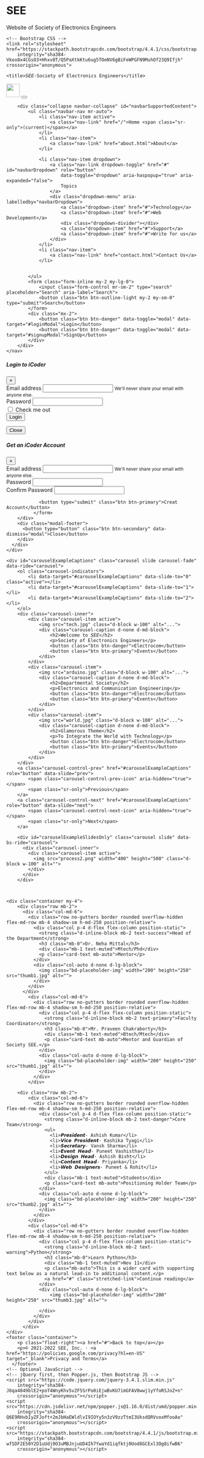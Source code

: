 # SEE
Website of Society of Electronics Engineers
<!doctype html>
<html lang="en">

<head>
    <!-- Required meta tags -->
    <meta charset="utf-8">
    <meta name="viewport" content="width=device-width, initial-scale=1, shrink-to-fit=no">
    <meta name="description" content="Welcome to iCoder. A blog for coding enthusiasts">
    
    <!-- Bootstrap CSS -->
    <link rel="stylesheet" href="https://stackpath.bootstrapcdn.com/bootstrap/4.4.1/css/bootstrap.min.css"
        integrity="sha384-Vkoo8x4CGsO3+Hhxv8T/Q5PaXtkKtu6ug5TOeNV6gBiFeWPGFN9MuhOf23Q9Ifjh" crossorigin="anonymous">

    <title>𝘚𝘌𝘌-Society of Electronics Engineers</title>
</head>

<body>
    <nav class="navbar navbar-expand-lg navbar-dark bg-dark">
        <a class="navbar-brand" href="#">
           <img src="see.png" width="35" height="35" alt=""></a>
        <button class="navbar-toggler" type="button" data-toggle="collapse" data-target="#navbarSupportedContent"
            aria-controls="navbarSupportedContent" aria-expanded="false" aria-label="Toggle navigation">
            <span class="navbar-toggler-icon"></span>
        </button>

        <div class="collapse navbar-collapse" id="navbarSupportedContent">
            <ul class="navbar-nav mr-auto">
                <li class="nav-item active">
                    <a class="nav-link" href="/">Home <span class="sr-only">(current)</span></a>
                </li>
                <li class="nav-item">
                    <a class="nav-link" href="about.html">About</a>
                </li>

                <li class="nav-item dropdown">
                    <a class="nav-link dropdown-toggle" href="#" id="navbarDropdown" role="button"
                        data-toggle="dropdown" aria-haspopup="true" aria-expanded="false">
                        Topics
                    </a>
                    <div class="dropdown-menu" aria-labelledby="navbarDropdown">
                        <a class="dropdown-item" href="#">Technology</a>
                        <a class="dropdown-item" href="#">Web Development</a>
                        <div class="dropdown-divider"></div>
                        <a class="dropdown-item" href="#">Support</a>
                        <a class="dropdown-item" href="#">Write for us</a>
                    </div>
                </li>
                <li class="nav-item">
                    <a class="nav-link" href="contact.html">Contact Us</a>
                </li>


            </ul>
            <form class="form-inline my-2 my-lg-0">
                <input class="form-control mr-sm-2" type="search" placeholder="Search" aria-label="Search">
                <button class="btn btn-outline-light my-2 my-sm-0" type="submit">Search</button>
            </form>
            <div class="mx-2">
                <button class="btn btn-danger" data-toggle="modal" data-target="#loginModal">Login</button>
                <button class="btn btn-danger" data-toggle="modal" data-target="#signupModal">SignUp</button>
            </div>
        </div>
    </nav>

 
  
  <!-- Login Modal -->
  <div class="modal fade" id="loginModal" tabindex="-1" role="dialog" aria-labelledby="loginModalLabel" aria-hidden="true">
    <div class="modal-dialog" role="document">
      <div class="modal-content">
        <div class="modal-header">
          <h5 class="modal-title" id="exampleModalLabel">Login to iCoder</h5>
          <button type="button" class="close" data-dismiss="modal" aria-label="Close">
            <span aria-hidden="true">&times;</span>
          </button>
        </div>
        <div class="modal-body">
            <form>
                <div class="form-group">
                  <label for="exampleInputEmail1">Email address</label>
                  <input type="email" class="form-control" id="exampleInputEmail1" aria-describedby="emailHelp">
                  <small id="emailHelp" class="form-text text-muted">We'll never share your email with anyone else.</small>
                </div>
                <div class="form-group">
                  <label for="exampleInputPassword1">Password</label>
                  <input type="password" class="form-control" id="exampleInputPassword1">
                </div>
                <div class="form-group form-check">
                  <input type="checkbox" class="form-check-input" id="exampleCheck1">
                  <label class="form-check-label" for="exampleCheck1">Check me out</label>
                </div>
                <button type="submit" class="btn btn-primary">Login</button>
              </form>
        </div>
        <div class="modal-footer">
          <button type="button" class="btn btn-secondary" data-dismiss="modal">Close</button> 
        </div>
      </div>
    </div>
  </div>
 
  
  <!-- Sign Up Modal -->
  <div class="modal fade" id="signupModal" tabindex="-1" role="dialog" aria-labelledby="signupModalLabel" aria-hidden="true">
    <div class="modal-dialog" role="document">
      <div class="modal-content">
        <div class="modal-header">
          <h5 class="modal-title" id="exampleModalLabel">Get an iCoder Account</h5>
          <button type="button" class="close" data-dismiss="modal" aria-label="Close">
            <span aria-hidden="true">&times;</span>
          </button>
        </div>
        <div class="modal-body">
            <form>
                <div class="form-group">
                  <label for="exampleInputEmail1">Email address</label>
                  <input type="email" class="form-control" id="exampleInputEmail1" aria-describedby="emailHelp">
                  <small id="emailHelp" class="form-text text-muted">We'll never share your email with anyone else.</small>
                </div>
                <div class="form-group">
                  <label for="exampleInputPassword1">Password</label>
                  <input type="password" class="form-control" id="exampleInputPassword1">
                </div>
                <div class="form-group">
                  <label for="cexampleInputPassword1">Confirm Password</label>
                  <input type="password" class="form-control" id="cexampleInputPassword1">
                </div>
                 
                <button type="submit" class="btn btn-primary">Creat Account</button>
              </form>
        </div>
        <div class="modal-footer">
          <button type="button" class="btn btn-secondary" data-dismiss="modal">Close</button> 
        </div>
      </div>
    </div>
  </div>

    <div id="carouselExampleCaptions" class="carousel slide carousel-fade" data-ride="carousel">
        <ol class="carousel-indicators">
            <li data-target="#carouselExampleCaptions" data-slide-to="0" class="active"></li>
            <li data-target="#carouselExampleCaptions" data-slide-to="1"></li>
            <li data-target="#carouselExampleCaptions" data-slide-to="2"></li>
        </ol>
        <div class="carousel-inner">
            <div class="carousel-item active">
                <img src="tech.jpg" class="d-block w-100" alt="...">
                <div class="carousel-caption d-none d-md-block">
                    <h2>Welcome to 𝘚𝘌𝘌</h2>
                    <p>Society of Electronics Engineers</p>
                    <button class="btn btn-danger">Electrocom</button>
                    <button class="btn btn-primary">Events</button>
                </div>
            </div>
            <div class="carousel-item">
                <img src="arduino.jpg" class="d-block w-100" alt="...">
                <div class="carousel-caption d-none d-md-block">
                    <h2>Departmental Society</h2>
                    <p>Electronics and Communication Engineering</p>
                    <button class="btn btn-danger">Electrocom</button>
                    <button class="btn btn-primary">Events</button>
                </div>
            </div>
            <div class="carousel-item">
                <img src="world.jpg" class="d-block w-100" alt="...">
                <div class="carousel-caption d-none d-md-block">
                    <h2>Glamorous Theme</h2>
                    <p>To Integrate the World with Technology</p>
                    <button class="btn btn-danger">Electrocom</button>
                    <button class="btn btn-primary">Events</button>
                </div>
            </div>
        </div>
        <a class="carousel-control-prev" href="#carouselExampleCaptions" role="button" data-slide="prev">
            <span class="carousel-control-prev-icon" aria-hidden="true"></span>
            <span class="sr-only">Previous</span>
        </a>
        <a class="carousel-control-next" href="#carouselExampleCaptions" role="button" data-slide="next">
            <span class="carousel-control-next-icon" aria-hidden="true"></span>
            <span class="sr-only">Next</span>
        </a>

        <div id="carouselExampleSlidesOnly" class="carousel slide" data-bs-ride="carousel">
          <div class="carousel-inner">
            <div class="carousel-item active">
              <img src="process2.png" width="400" height="500" class="d-block w-100" alt="">
            </div>
          </div>
        </div>
    
         

    <div class="container my-4">
        <div class="row mb-2">
          <div class="col-md-6">
            <div class="row no-gutters border rounded overflow-hidden flex-md-row mb-4 shadow-sm h-md-250 position-relative">
              <div class="col p-4 d-flex flex-column position-static">
                <strong class="d-inline-block mb-2 text-success">Head of the Department</strong>
                <h3 class="mb-0">Dr. Neha Mittal</h3>
                <div class="mb-1 text-muted">Mtech/Phd</div>
                <p class="card-text mb-auto">Mentor</p>
              </div>
              <div class="col-auto d-none d-lg-block">
                <img class="bd-placeholder-img" width="200" height="250" src="thumb1.jpg" alt="">
              </div>
            </div>
          </div>
            <div class="col-md-6">
              <div class="row no-gutters border rounded overflow-hidden flex-md-row mb-4 shadow-sm h-md-250 position-relative">
                <div class="col p-4 d-flex flex-column position-static">
                  <strong class="d-inline-block mb-2 text-primary">Faculty Coordinator</strong>
                  <h3 class="mb-0">Mr. Praveen Chakraborty</h3>
                  <div class="mb-1 text-muted">Btech/Mtech</div>
                  <p class="card-text mb-auto">Mentor and Guardian of Society SEE.</p>
                </div>
                <div class="col-auto d-none d-lg-block">
                  <img class="bd-placeholder-img" width="200" height="250" src="thumb1.jpg" alt="">
                </div>
              </div>
            </div>
         
        <div class="row mb-2">
            <div class="col-md-6">
              <div class="row no-gutters border rounded overflow-hidden flex-md-row mb-4 shadow-sm h-md-250 position-relative">
                <div class="col p-4 d-flex flex-column position-static">
                  <strong class="d-inline-block mb-2 text-danger">Core Team</strong>
                  <ul>
                    <li>𝙋𝙧𝙚𝙨𝙞𝙙𝙚𝙣𝙩- Ashish Kumar</li>
                    <li>𝙑𝙞𝙘𝙚 𝙋𝙧𝙚𝙨𝙞𝙙𝙚𝙣𝙩- Kashika Tyagi</li>
                    <li>𝙎𝙚𝙘𝙧𝙚𝙩𝙖𝙧𝙮- Vansh Sharma</li>
                    <li>𝙀𝙫𝙚𝙣𝙩 𝙃𝙚𝙖𝙙- Puneet Vashistha</li>
                    <li>𝘿𝙚𝙨𝙞𝙜𝙣 𝙃𝙚𝙖𝙙- Ashish Bisht</li>
                    <li>𝘾𝙤𝙣𝙩𝙚𝙣𝙩 𝙃𝙚𝙖𝙙- Priyanka</li>
                    <li>𝙒𝙚𝙗 𝘿𝙚𝙨𝙞𝙜𝙣𝙚𝙧𝙨- Puneet & Rohit</li>
                  </ul>
                  <div class="mb-1 text-muted">Students</div>
                  <p class="card-text mb-auto">Positioning Holder Team</p>
                </div>
                <div class="col-auto d-none d-lg-block">
                  <img class="bd-placeholder-img" width="200" height="250" src="thumb2.jpg" alt="">
                </div>
              </div>
            </div>
            <div class="col-md-6">
              <div class="row no-gutters border rounded overflow-hidden flex-md-row mb-4 shadow-sm h-md-250 position-relative">
                <div class="col p-4 d-flex flex-column position-static">
                  <strong class="d-inline-block mb-2 text-warning">Python</strong>
                  <h3 class="mb-0">Learn Python</h3>
                  <div class="mb-1 text-muted">Nov 11</div>
                  <p class="mb-auto">This is a wider card with supporting text below as a natural lead-in to additional content.</p>
                  <a href="#" class="stretched-link">Continue reading</a>
                </div>
                <div class="col-auto d-none d-lg-block">
                    <img class="bd-placeholder-img" width="200" height="250" src="thumb3.jpg" alt="">

                </div>
              </div>
            </div>
          </div>
    </div>
    <footer class="container">
        <p class="float-right"><a href="#">Back to top</a></p>
        <p>© 2021-2022 SEE, Inc. · <a href="https://policies.google.com/privacy?hl=en-US" target="_blank">Privacy and Terms</a>
      </footer>
    <!-- Optional JavaScript -->
    <!-- jQuery first, then Popper.js, then Bootstrap JS -->
    <script src="https://code.jquery.com/jquery-3.4.1.slim.min.js"
        integrity="sha384-J6qa4849blE2+poT4WnyKhv5vZF5SrPo0iEjwBvKU7imGFAV0wwj1yYfoRSJoZ+n"
        crossorigin="anonymous"></script>
    <script src="https://cdn.jsdelivr.net/npm/popper.js@1.16.0/dist/umd/popper.min.js"
        integrity="sha384-Q6E9RHvbIyZFJoft+2mJbHaEWldlvI9IOYy5n3zV9zzTtmI3UksdQRVvoxMfooAo"
        crossorigin="anonymous"></script>
    <script src="https://stackpath.bootstrapcdn.com/bootstrap/4.4.1/js/bootstrap.min.js"
        integrity="sha384-wfSDF2E50Y2D1uUdj0O3uMBJnjuUD4Ih7YwaYd1iqfktj0Uod8GCExl3Og8ifwB6"
        crossorigin="anonymous"></script>
</body>

</html>
